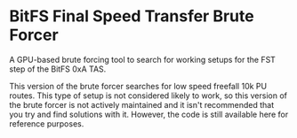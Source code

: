 # BitFS Final Speed Transfer Brute Forcer
A GPU-based brute forcing tool to search for working setups for the FST step of the BitFS 0xA TAS. 

This version of the brute forcer searches for low speed freefall 10k PU routes. This type of setup is not considered likely to work, so this version of the brute forcer is not actively maintained and it isn't recommended that you try and find solutions with it. However, the code is still available here for reference purposes.
